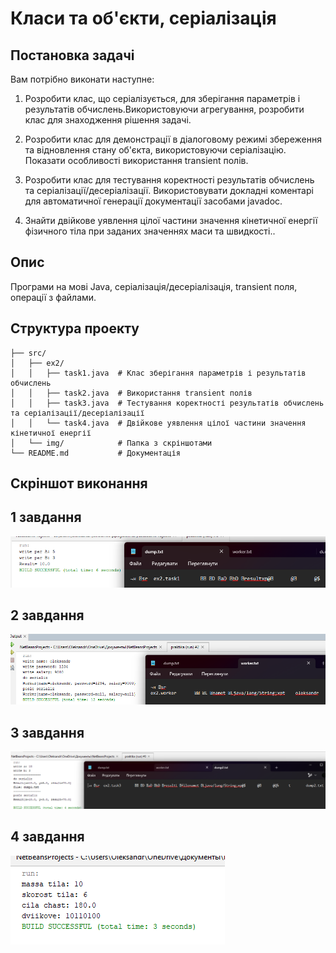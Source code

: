 # Класи та об'єкти, серіалізація

## Постановка задачі
Вам потрібно виконати наступне:
1. Розробити клас, що серіалізується, для зберігання параметрів і результатів
обчислень.Використовуючи агрегування, розробити клас для знаходження рішення
задачі. 
2. Розробити клас для демонстрації в діалоговому режимі збереження та
відновлення стану об'єкта, використовуючи серіалізацію. Показати особливості
використання transient полів. 
3. Розробити клас для тестування коректності результатів обчислень та
серіалізації/десеріалізації.
Використовувати докладні коментарі для автоматичної генерації
документації засобами javadoc.

4. Знайти двійкове уявлення цілої частини значення кінетичної енергії
фізичного тіла при заданих значеннях маси та швидкості..
   
## Опис
Програми на мові Java, серіалізація/десеріалізація, transient поля, операції з файлами.


## Структура проекту
```
├── src/                  
│   ├── ex2/              
│   │   ├── task1.java  # Клас зберігання параметрів і результатів обчислень
│   │   ├── task2.java  # Використання transient полів
│   │   ├── task3.java  # Тестування коректності результатів обчислень та серіалізації/десеріалізації
│   │   └── task4.java  # Двійкове уявлення цілої частини значення кінетичної енергії
│   └── img/            # Папка з скріншотами         
└── README.md           # Документація
```


## Скріншот виконання
## 1 завдання
![](https://github.com/DESTROYchambo/Praktika-OOP/blob/56790afad140e48897a4b12a53fd0f6c22704e96/img/task1.png)

## 2 завдання
![](https://github.com/DESTROYchambo/Praktika-OOP/blob/56790afad140e48897a4b12a53fd0f6c22704e96/img/task2.png)

## 3 завдання
![](https://github.com/DESTROYchambo/Praktika-OOP/blob/56790afad140e48897a4b12a53fd0f6c22704e96/img/task3.png)

## 4 завдання
![](https://github.com/DESTROYchambo/Praktika-OOP/blob/56790afad140e48897a4b12a53fd0f6c22704e96/img/task4.png)
